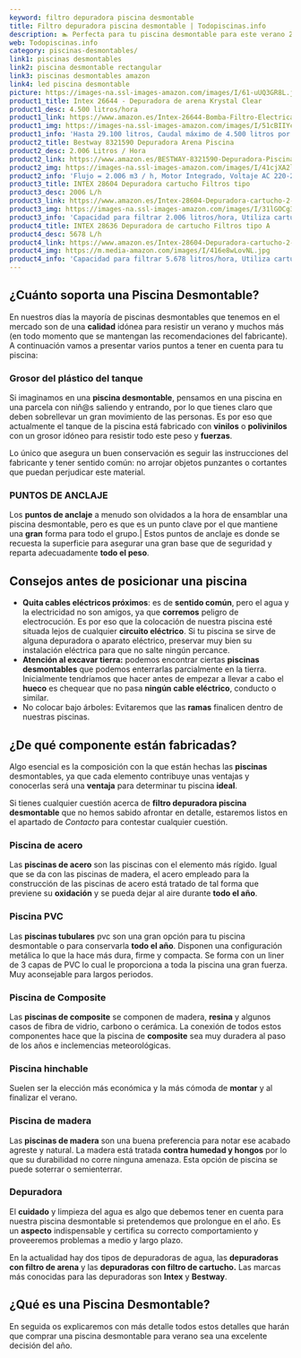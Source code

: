 ```yaml
---
keyword: filtro depuradora piscina desmontable
title: Filtro depuradora piscina desmontable | Todopiscinas.info
description: 🏊 Perfecta para tu piscina desmontable para este verano 2021. filtro depuradora piscina desmontable al mejor precio asegurado.
web: Todopiscinas.info
category: piscinas-desmontables/
link1: piscinas desmontables
link2: piscina desmontable rectangular
link3: piscinas desmontables amazon
link4: led piscina desmontable
picture: https://images-na.ssl-images-amazon.com/images/I/61-uUQ3GR8L.jpg
product1_title: Intex 26644 - Depuradora de arena Krystal Clear 
product1_desc: 4.500 litros/hora
product1_link: https://www.amazon.es/Intex-26644-Bomba-Filtro-Electrica/dp/B07FBGSM8M?__mk_es_ES=%C3%85M%C3%85%C5%BD%C3%95%C3%91&crid=OJRI92VMSJ3T&dchild=1&keywords=depuradora+piscina+desmontable&qid=1615936956&sprefix=depuradora+piscina+desmpo%2Caps%2C181&sr=8-3&linkCode=ll1&tag=todopiscinas0e-21&linkId=3d085bb100a03e1c84acf33a301a7e7c&language=es_ES&ref_=as_li_ss_tl
product1_img: https://images-na.ssl-images-amazon.com/images/I/51cBIIYcVKL.jpg
product1_info: 'Hasta 29.100 litros, Caudal máximo de 4.500 litros por hora, Programador digital, 6 modos de funcionamiento'
product2_title: Bestway 8321590 Depuradora Arena Piscina
product2_desc: 2.006 Litros / Hora
product2_link: https://www.amazon.es/BESTWAY-8321590-Depuradora-Piscina-Litros/dp/B014FHCUME?__mk_es_ES=%C3%85M%C3%85%C5%BD%C3%95%C3%91&crid=OJRI92VMSJ3T&dchild=1&keywords=depuradora+piscina+desmontable&qid=1615937601&sprefix=depuradora+piscina+desmpo%2Caps%2C181&sr=8-6&linkCode=ll1&tag=todopiscinas0e-21&linkId=cc3671570eb5fce1fb741015d4fbfd50&language=es_ES&ref_=as_li_ss_tl
product2_img: https://images-na.ssl-images-amazon.com/images/I/41cjXA2lqAL.jpg
product2_info: 'Flujo = 2.006 m3 / h, Motor Integrado, Voltaje AC 220-240 V 50 Hz'
product3_title: INTEX 28604 Depuradora cartucho Filtros tipo 
product3_desc: 2006 L/h
product3_link: https://www.amazon.es/Intex-28604-Depuradora-cartucho-2-006/dp/B00G9YZMFY?__mk_es_ES=%C3%85M%C3%85%C5%BD%C3%95%C3%91&crid=OJRI92VMSJ3T&dchild=1&keywords=depuradora+piscina+desmontable&qid=1615937673&sprefix=depuradora+piscina+desmpo%2Caps%2C181&sr=8-13&linkCode=ll1&tag=todopiscinas0e-21&linkId=60cd2c831c48a30bf7eb40fcdad13eba&language=es_ES&ref_=as_li_ss_tl
product3_img: https://images-na.ssl-images-amazon.com/images/I/31lGOCg3MNL.jpg
product3_info: 'Capacidad para filtrar 2.006 litros/hora, Utiliza cartuchos de Tipo A, La potencia es de 45W, Aireación Hydro Technology'
product4_title: INTEX 28636 Depuradora de cartucho Filtros tipo A
product4_desc: 5678 L/h
product4_link: https://www.amazon.es/Intex-28604-Depuradora-cartucho-2-006/dp/B00G9YZ2Y0?__mk_es_ES=%C3%85M%C3%85%C5%BD%C3%95%C3%91&crid=OJRI92VMSJ3T&dchild=1&keywords=depuradora%2Bpiscina%2Bdesmontable&qid=1615937767&sprefix=depuradora%2Bpiscina%2Bdesmpo%2Caps%2C181&sr=8-13&th=1&linkCode=ll1&tag=todopiscinas0e-21&linkId=2803b12e8f85be27121cb12c22bd6700&language=es_ES&ref_=as_li_ss_tl
product4_img: https://m.media-amazon.com/images/I/416e8wLovNL.jpg
product4_info: 'Capacidad para filtrar 5.678 litros/hora, Utiliza cartuchos de Tipo A, Potencia de 165W'
---
```




## ¿Cuánto soporta una Piscina Desmontable?

En nuestros días la mayoría de piscinas desmontables que tenemos en el mercado son de una **calidad** idónea para resistir un verano y muchos más (en todo momento que se mantengan las recomendaciones del fabricante). A continuación vamos a presentar varios puntos a tener en cuenta para tu piscina:


### Grosor del plástico del tanque

Si imaginamos en una **piscina desmontable**, pensamos en una piscina en una parcela con niñ@s saliendo y entrando, por lo que tienes claro que deben sobrellevar un gran movimiento de las personas. Es por eso que actualmente el tanque de la piscina está fabricado con **vinilos** o **polivinilos** con un grosor idóneo para resistir todo este peso y **fuerzas**.

Lo único que asegura un	 buen conservación es seguir las instrucciones del fabricante y tener sentido común: no arrojar objetos punzantes o cortantes que puedan perjudicar este material.


### PUNTOS DE ANCLAJE

Los **puntos de anclaje** a menudo son olvidados a la hora de ensamblar una piscina desmontable, pero  es que es un punto clave por el que mantiene una **gran** forma para todo el grupo.| Estos puntos de anclaje es donde se recuesta la superficie para asegurar una gran base que de seguridad y reparta adecuadamente **todo el peso**.


## Consejos antes de posicionar una piscina



*   **Quita cables eléctricos próximos**: es de **sentido común**, pero el agua y la electricidad no son amigos, ya que **corremos** peligro de electrocución. Es por eso que la colocación de nuestra piscina esté situada lejos de cualquier **circuito eléctrico**. Si tu piscina se sirve de alguna depuradora o aparato eléctrico, preservar muy bien su instalación eléctrica para que no salte ningún percance.
*   **Atención al excavar tierra:** podemos encontrar ciertas **piscinas desmontables** que podemos enterrarlas parcialmente en la tierra. Inicialmente tendríamos que hacer antes de empezar a llevar a cabo el **hueco** es chequear que no pasa **ningún cable eléctrico**, conducto o similar.
*   No colocar bajo árboles: Evitaremos que las **ramas** finalicen dentro de nuestras piscinas.


## ¿De qué componente están fabricadas?

Algo esencial es la composición con la que están hechas las **piscinas** desmontables, ya que cada elemento contribuye unas ventajas y conocerlas  será una **ventaja** para determinar tu piscina **ideal**.

Si tienes cualquier cuestión acerca de **filtro depuradora piscina desmontable** que no hemos sabido afrontar en detalle, estaremos listos en el apartado de _Contacto_ para contestar cualquier cuestión.


### Piscina de acero

Las **piscinas de acero** son las piscinas con el elemento más rígido. Igual que se da con las piscinas de madera, el acero empleado para la construcción de las piscinas de acero está tratado de tal forma que previene su **oxidación** y se pueda dejar al aire durante **todo el año**.


### Piscina  PVC

Las **piscinas tubulares** pvc son una gran opción para tu piscina desmontable o para conservarla **todo el año**. Disponen una configuración metálica lo que la hace más dura, firme y compacta. Se forma con un liner de 3 capas de PVC lo cual le proporciona a toda la piscina una gran fuerza. Muy aconsejable para largos periodos.


### Piscina de Composite

Las **piscinas de composite** se componen de madera, **resina** y algunos casos de fibra de vidrio, carbono o cerámica. La conexión de todos estos componentes hace que la piscina de **composite** sea muy duradera al paso de los años e inclemencias meteorológicas.


### Piscina hinchable

Suelen ser la elección más económica y la más cómoda de **montar** y  al finalizar el verano.


### Piscina de madera

Las **piscinas de madera** son una buena preferencia para notar ese acabado agreste y natural. La madera está tratada **contra humedad y hongos** por lo que su durabilidad no corre ninguna amenaza. Esta opción de piscina se puede soterrar o semienterrar.


### Depuradora

El **cuidado** y limpieza del agua es algo que debemos tener en cuenta para nuestra piscina desmontable si pretendemos que prolongue en el año. Es un **aspecto** indispensable y certifica su correcto comportamiento y proveeremos problemas a medio y largo plazo.

En la actualidad hay dos tipos de depuradoras de agua, las **depuradoras con filtro de arena** y  las **depuradoras** **con filtro de cartucho.** Las marcas más conocidas para las depuradoras son **Intex** y **Bestway**.

<brand-panel :title=product1_title :desc=product1_desc :img=product1_img :link=product1_link></brand-panel>

<stats-list :link1=link1 :link2=link2 :link3=link3 :link4=link4 :category=category></stats-list>

<external-banner></external-banner>

## ¿Qué es una Piscina Desmontable?



En seguida os explicaremos con más detalle todos estos detalles que harán que comprar una piscina desmontable para verano sea una excelente decisión del año.